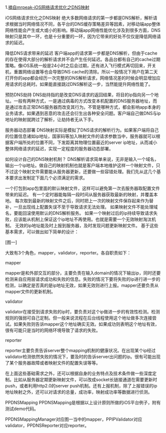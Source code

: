 1.[摘自mrpeak-iOS网络请求优化之DNS映射](http://mrpeak.cn/ios/2016/01/22/dnsmapping)

iOS网络请求优化之DNS映射
绝大多数网络请求的第一步都是DNS解析，解析请求根据当时网络情况不同，各平台的DNS缓存策略差异等因素，对移动端app整体网络性能会产生或大或小的影响。移动端app网络性能优化涉及到很多方面，DNS映射只是其中一环，也是十分重要的一环，因为它带来的好处不仅仅是降低网络请求的延迟。

降低DNS请求带来的延迟
客户端app的请求第一步都是DNS解析，但由于cache的存在使得大部分的解析请求并不会产生任何延迟。各品台都有自己的cache过期策略。像iOS系统一般是24小时之后会过期，还有进入飞行模式再切回来，开关机，重置网络设置等也会导致DNS cache的清除。所以一般情况下用户在第二天打开你的app都会经历一次完整的DNS解析请求，网络情况差的时候会明显增加应用请求的总耗时。如果能直接跳过DNS解析这一步，当然能提升网络性能了。

预防DNS劫持
DNS劫持指的是改变DNS请求的返回结果，将目的ip指向另一个地址。一般有两种方式，一是通过病毒的方式改变本机配置的DNS服务器地址，而是通过攻击正常DNS服务器而改变其行为。不管是哪种方式，都会影响app本身的业务请求。如果遇到恶意的攻击还会衍生出各种安全问题。客户端自己做DNS与ip地址的映射就跨过了解析，让劫持者无从下手。

服务器动态部署
DNS映射实际是模拟了DNS请求的解析行为。如果客户端将自己的位置信息诸如ip地址，国家码等加入映射文件的请求参数当中，服务器就可以根据客户端所处的位置不同，下发距离其物理位置最近的server ip地址，从而减小整体网络请求的延迟，实现一定程度的服务器动态部署。

如何设计自己的DNS映射机制？
DNS解析请求简单来说，无非是输入一个域名，输出一个ip地址。做自己的映射机制也就是客户端本地维护这样一个映射文件，只不过这个映射文件需要能从服务器更新，还要做一些容错处理。我们先从这几个基本要求出发制定下面几个必须满足的需求。

一个打包到app包里面的默认映射文件，这样可以避免第一次去服务器取配置文件带来的延迟。
有一个定时器能每隔一段时间从服务器获取最新的映射，并覆盖本地。
每次取到最新的映射文件之后，同时把上一次的映射文件保存起来作为替补，一旦出现线上配置失误不至于导致请求无法处理。
如果映射文件不能处理域名，要能回滚使用默认的DNS解析服务。
如果一个映射过后的ip持续导致请求失败，应该能从机制上保证这个ip地址不再使用。也就是需要一个无效映射淘汰机制。
无效的ip地址能及时上报到服务器，及时发现问题更新映射文件。
基于这些基本需求，可以做出如下简单的设计：

[图一] 

大致有3个角色，mapper，validator，reporter。各自职责如下：

mapper

mapper是和外部交互的部分，主要负责在输入domain的情况下输出ip，同时还要检测来自应用层请求成功和失败的信息。失败的情况下要将失败的ip进行进一步的检测，以确定是否真的是ip地址无效，如果无效则进行上报。mapper还要负责从mapper文件的更新机制。

validator

validator在接受到请求失败的ip时，要负责对这个ip做进一步的有效性检测。检测规则的强弱可自己定制。但一般来说流程在后台线程使用这个地址做多次连接尝试。如果失败则告诉mapper这个地址确实无效。如果成功则表明这个地址有效，很有可能只是当时的网络环境导致了请求的失败。

reporter

reporter主要负责告诉server整个mapping机制的健康状况。在出现某个ip经过validator检测依然失败的情况下，要及时的告诉server出问题的ip。很有可能出现了某个服务器故障或者映射文件的配置失误等等。

在上面这些基础需求之外，还可以根据自身的业务特点及技术条件做一些深度定制。比如从服务器定期更新映射文件，可以改成socket长链接通道在需要更新时push，或者利用http2.0的server push机制。还有上报机制，除了上报错误的ip地址映射之外，还可以对请求的总量，成功率，映射成功率等数据进行侦测。

PPDNSMapping
PPDNSMapping是根据以上设计原则所做的iOS平台例子，附有测试demo代码。

PPDNSMappingManager对应图一当中的mapper，PPIPValidator对应validator，PPDNSReporter对应reporter。
